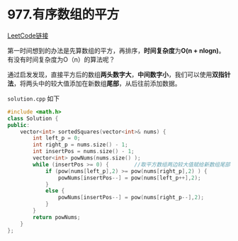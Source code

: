 # 977.有序数组的平方

[LeetCode链接](https://leetcode-cn.com/problems/squares-of-a-sorted-array/)

第一时间想到的办法是先算数组的平方，再排序，**时间复杂度**为**O(n + nlogn)**。有没有时间复杂度为O（n）的算法呢？

通过启发发现，直接平方后的数组**两头数字大**，**中间数字小**，我们可以使用**双指针法**，将两头中的较大值添加在新数组**尾部**，从后往前添加数据。

`solution.cpp` 如下

```c++
#include <math.h>
class Solution {
public:
    vector<int> sortedSquares(vector<int>& nums) {
        int left_p = 0;
        int right_p = nums.size() - 1;
        int insertPos = nums.size() - 1;
        vector<int> powNums(nums.size() );
        while (insertPos >= 0) {        //取平方数组两边较大值赋给新数组尾部
            if (pow(nums[left_p],2) >= pow(nums[right_p],2) ) {
                powNums[insertPos--] = pow(nums[left_p++],2);       
            }
            else {
                powNums[insertPos--] = pow(nums[right_p--],2);
            }
        }
        return powNums;
    }
};
```
